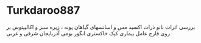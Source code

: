 # Turkdaroo887
بررسی اثرات نانو ذرات اکسید مس و اسانسهای گیاهان پونه ، زیره سبز و اکالیپتوس بر روی قارچ عامل بیماری کپک خاکستری انگور بومی آذربایجان شرقی و غربی
